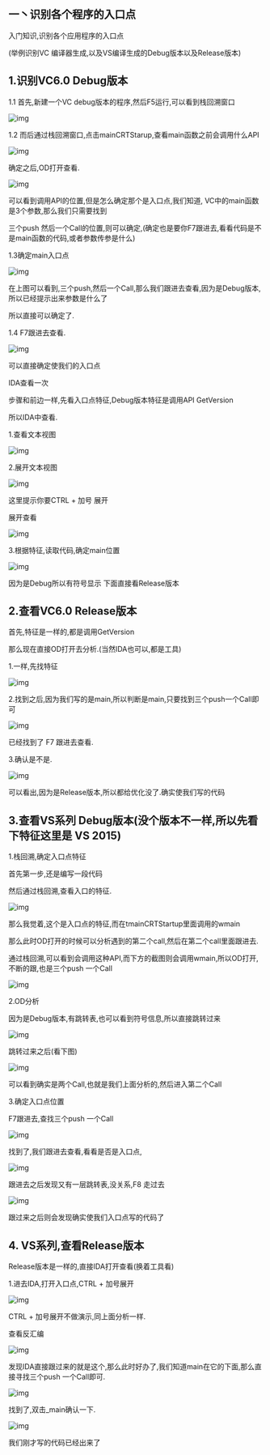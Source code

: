 ## 一丶识别各个程序的入口点

入门知识,识别各个应用程序的入口点

(举例识别VC 编译器生成,以及VS编译生成的Debug版本以及Release版本)

## 1.识别VC6.0 Debug版本

1.1 首先,新建一个VC debug版本的程序,然后F5运行,可以看到栈回溯窗口

![img](https://imgconvert.csdnimg.cn/aHR0cHM6Ly9pbWFnZXMyMDE3LmNuYmxvZ3MuY29tL2Jsb2cvMTE5NzM2NC8yMDE3MTEvMTE5NzM2NC0yMDE3MTEwNzAwNDEyNDA0NC0xNTU0MzY4Nzk0LnBuZw?x-oss-process=image/format,png)

1.2 而后通过栈回溯窗口,点击mainCRTStarup,查看main函数之前会调用什么API

![img](https://imgconvert.csdnimg.cn/aHR0cHM6Ly9pbWFnZXMyMDE3LmNuYmxvZ3MuY29tL2Jsb2cvMTE5NzM2NC8yMDE3MTEvMTE5NzM2NC0yMDE3MTEwNzAwNDIzODY2OS0zNTIyMzc5ODgucG5n?x-oss-process=image/format,png)





确定之后,OD打开查看.

![img](https://imgconvert.csdnimg.cn/aHR0cHM6Ly9pbWFnZXMyMDE3LmNuYmxvZ3MuY29tL2Jsb2cvMTE5NzM2NC8yMDE3MTEvMTE5NzM2NC0yMDE3MTEwNzAwNDYzMDMwOS0xNTQ4NDQ3MDEyLnBuZw?x-oss-process=image/format,png)

可以看到调用API的位置,但是怎么确定那个是入口点,我们知道, VC中的main函数是3个参数,那么我们只需要找到

三个push 然后一个Call的位置,则可以确定,(确定也是要你F7跟进去,看看代码是不是main函数的代码,或者参数传参是什么)

1.3确定main入口点

![img](https://imgconvert.csdnimg.cn/aHR0cHM6Ly9pbWFnZXMyMDE3LmNuYmxvZ3MuY29tL2Jsb2cvMTE5NzM2NC8yMDE3MTEvMTE5NzM2NC0yMDE3MTEwNzAwNTAwODcxNi0xNTgyNjEzMzA1LnBuZw?x-oss-process=image/format,png)

在上图可以看到,三个push,然后一个Call,那么我们跟进去查看,因为是Debug版本,所以已经提示出来参数是什么了

所以直接可以确定了.

1.4 F7跟进去查看.

![img](https://imgconvert.csdnimg.cn/aHR0cHM6Ly9pbWFnZXMyMDE3LmNuYmxvZ3MuY29tL2Jsb2cvMTE5NzM2NC8yMDE3MTEvMTE5NzM2NC0yMDE3MTEwNzAwNTE0NzI0Ny0xNjc1Nzk5ODE1LnBuZw?x-oss-process=image/format,png)

可以直接确定使我们的入口点

IDA查看一次

步骤和前边一样,先看入口点特征,Debug版本特征是调用API GetVersion

所以IDA中查看.

1.查看文本视图

![img](https://imgconvert.csdnimg.cn/aHR0cHM6Ly9pbWFnZXMyMDE3LmNuYmxvZ3MuY29tL2Jsb2cvMTE5NzM2NC8yMDE3MTEvMTE5NzM2NC0yMDE3MTEwNzAwNTQyNjE2OS0xNjE3NTAxOTAyLnBuZw?x-oss-process=image/format,png)



2.展开文本视图

![img](http://imgconvert.csdnimg.cn/aHR0cHM6Ly9pbWFnZXMyMDE3LmNuYmxvZ3MuY29tL2Jsb2cvMTE5NzM2NC8yMDE3MTEvMTE5NzM2NC0yMDE3MTEwNzAwNTQ0NjcwMC0xMzE5NjYxOTM2LnBuZw?x-oss-process=image/format,png)

这里提示你要CTRL + 加号 展开

展开查看

![img](http://imgconvert.csdnimg.cn/aHR0cHM6Ly9pbWFnZXMyMDE3LmNuYmxvZ3MuY29tL2Jsb2cvMTE5NzM2NC8yMDE3MTEvMTE5NzM2NC0yMDE3MTEwNzAwNTUzMjA1OS03MjQ5ODkyMTgucG5n?x-oss-process=image/format,png)

 

3.根据特征,读取代码,确定main位置

![img](http://imgconvert.csdnimg.cn/aHR0cHM6Ly9pbWFnZXMyMDE3LmNuYmxvZ3MuY29tL2Jsb2cvMTE5NzM2NC8yMDE3MTEvMTE5NzM2NC0yMDE3MTEwNzAwNTYwNjg3Mi01NDM5NDg3NTEucG5n?x-oss-process=image/format,png)

因为是Debug所以有符号显示 下面直接看Release版本

## 2.查看VC6.0 Release版本

首先,特征是一样的,都是调用GetVersion

那么现在直接OD打开去分析.(当然IDA也可以,都是工具)

1.一样,先找特征

![img](http://imgconvert.csdnimg.cn/aHR0cHM6Ly9pbWFnZXMyMDE3LmNuYmxvZ3MuY29tL2Jsb2cvMTE5NzM2NC8yMDE3MTEvMTE5NzM2NC0yMDE3MTEwNzAwNTk0OTA3NS0yMjcyNDQ0ODIucG5n?x-oss-process=image/format,png)

2.找到之后,因为我们写的是main,所以判断是main,只要找到三个push一个Call即可

![img](http://imgconvert.csdnimg.cn/aHR0cHM6Ly9pbWFnZXMyMDE3LmNuYmxvZ3MuY29tL2Jsb2cvMTE5NzM2NC8yMDE3MTEvMTE5NzM2NC0yMDE3MTEwNzAwNTkyNzcxNi0zNzIzOTcxOS5wbmc?x-oss-process=image/format,png)

已经找到了 F7 跟进去查看.

3.确认是不是.

![img](http://imgconvert.csdnimg.cn/aHR0cHM6Ly9pbWFnZXMyMDE3LmNuYmxvZ3MuY29tL2Jsb2cvMTE5NzM2NC8yMDE3MTEvMTE5NzM2NC0yMDE3MTEwNzAxMDExNTI5NC0xMzExODQwMjE5LnBuZw?x-oss-process=image/format,png)

可以看出,因为是Release版本,所以都给优化没了.确实使我们写的代码

 

## 3.查看VS系列 Debug版本(没个版本不一样,所以先看下特征这里是 VS 2015)

1.栈回溯,确定入口点特征

首先第一步,还是编写一段代码

然后通过栈回溯,查看入口的特征.

![img](http://imgconvert.csdnimg.cn/aHR0cHM6Ly9pbWFnZXMyMDE3LmNuYmxvZ3MuY29tL2Jsb2cvMTE5NzM2NC8yMDE3MTEvMTE5NzM2NC0yMDE3MTEwNzAxMTcyNTUyOC0xMTA4MjE0NzkzLnBuZw?x-oss-process=image/format,png)

那么我觉着,这个是入口点的特征,而在tmainCRTStartup里面调用的wmain

那么此时OD打开的时候可以分析遇到的第二个call,然后在第二个call里面跟进去.

通过栈回溯,可以看到会调用这种API,而下方的截图则会调用wmain,所以OD打开,不断的跟,也是三个push 一个Call

![img](http://imgconvert.csdnimg.cn/aHR0cHM6Ly9pbWFnZXMyMDE3LmNuYmxvZ3MuY29tL2Jsb2cvMTE5NzM2NC8yMDE3MTEvMTE5NzM2NC0yMDE3MTEwNzAxMTU1Njg3Mi02MjEzNjc0OTcucG5n?x-oss-process=image/format,png)

2.OD分析

因为是Debug版本,有跳转表,也可以看到符号信息,所以直接跳转过来

![img](http://imgconvert.csdnimg.cn/aHR0cHM6Ly9pbWFnZXMyMDE3LmNuYmxvZ3MuY29tL2Jsb2cvMTE5NzM2NC8yMDE3MTEvMTE5NzM2NC0yMDE3MTEwNzAxMTk0NzgwOS04NzcyMjU1ODIucG5n?x-oss-process=image/format,png)

跳转过来之后(看下图)

![img](http://imgconvert.csdnimg.cn/aHR0cHM6Ly9pbWFnZXMyMDE3LmNuYmxvZ3MuY29tL2Jsb2cvMTE5NzM2NC8yMDE3MTEvMTE5NzM2NC0yMDE3MTEwNzAxMjAxOTkxOS0yMTkxNzgwNjMucG5n?x-oss-process=image/format,png)

可以看到确实是两个Call,也就是我们上面分析的,然后进入第二个Call

3.确定入口点位置

F7跟进去,查找三个push 一个Call

![img](http://imgconvert.csdnimg.cn/aHR0cHM6Ly9pbWFnZXMyMDE3LmNuYmxvZ3MuY29tL2Jsb2cvMTE5NzM2NC8yMDE3MTEvMTE5NzM2NC0yMDE3MTEwNzAxMjIyMzM0MS0xMjMwMzY5MzcwLnBuZw?x-oss-process=image/format,png)

找到了,我们跟进去查看,看看是否是入口点,

![img](http://imgconvert.csdnimg.cn/aHR0cHM6Ly9pbWFnZXMyMDE3LmNuYmxvZ3MuY29tL2Jsb2cvMTE5NzM2NC8yMDE3MTEvMTE5NzM2NC0yMDE3MTEwNzAxMjI1MjA3NS0xMTQzODAwNTYucG5n?x-oss-process=image/format,png)

跟进去之后发现又有一层跳转表,没关系,F8 走过去

![img](http://imgconvert.csdnimg.cn/aHR0cHM6Ly9pbWFnZXMyMDE3LmNuYmxvZ3MuY29tL2Jsb2cvMTE5NzM2NC8yMDE3MTEvMTE5NzM2NC0yMDE3MTEwNzAxMjMyNzM0MS04MDU3NjYzNTAucG5n?x-oss-process=image/format,png)

跟过来之后则会发现确实使我们入口点写的代码了

##  

## 4. VS系列,查看Release版本

Release版本是一样的,直接IDA打开查看(换着工具看)

1.进去IDA,打开入口点,CTRL + 加号展开

![img](http://imgconvert.csdnimg.cn/aHR0cHM6Ly9pbWFnZXMyMDE3LmNuYmxvZ3MuY29tL2Jsb2cvMTE5NzM2NC8yMDE3MTEvMTE5NzM2NC0yMDE3MTEwNzAxMjgzNjk4MS0yMTIxMzM4ODgyLnBuZw?x-oss-process=image/format,png)

CTRL + 加号展开不做演示,同上面分析一样.

查看反汇编

![img](http://imgconvert.csdnimg.cn/aHR0cHM6Ly9pbWFnZXMyMDE3LmNuYmxvZ3MuY29tL2Jsb2cvMTE5NzM2NC8yMDE3MTEvMTE5NzM2NC0yMDE3MTEwNzAxMjk1ODMyNS0xNTg2ODkxODQwLnBuZw?x-oss-process=image/format,png)

发现IDA直接跟过来的就是这个,那么此时好办了,我们知道main在它的下面,那么直接寻找三个push 一个Call即可.

![img](http://imgconvert.csdnimg.cn/aHR0cHM6Ly9pbWFnZXMyMDE3LmNuYmxvZ3MuY29tL2Jsb2cvMTE5NzM2NC8yMDE3MTEvMTE5NzM2NC0yMDE3MTEwNzAxMzA0ODgyNS0xMzk0NDA3MTAzLnBuZw?x-oss-process=image/format,png)

 

找到了,双击_main确认一下.

![img](http://imgconvert.csdnimg.cn/aHR0cHM6Ly9pbWFnZXMyMDE3LmNuYmxvZ3MuY29tL2Jsb2cvMTE5NzM2NC8yMDE3MTEvMTE5NzM2NC0yMDE3MTEwNzAxMzExMjQ1MC0xNjEzNjQ3ODk4LnBuZw?x-oss-process=image/format,png)

我们刚才写的代码已经出来了